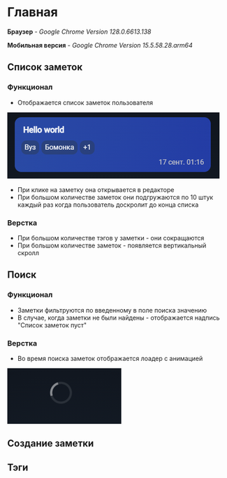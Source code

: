 # Главная

**Браузер** - _Google Chrome Version 128.0.6613.138_

**Мобильная версия** - _Google Chrome Version 15.5.58.28.arm64_

## Список заметок

### Функционал

* Отображается список заметок пользователя

<img src="img/note.png">

* При клике на заметку она открывается в редакторе
* При большом количестве заметок они подгружаются по 10 штук каждый раз когда пользователь доскролит до конца списка

### Верстка

* При большом количестве тэгов у заметки - они сокращаются
* При большом количестве заметок - появляется вертикальный скролл

## Поиск

### Функционал

* Заметки фильтруются по введенному в поле поиска значению
* В случае, когда заметки не были найдены - отображается надпись "Список заметок пуст"

### Верстка

* Во время поиска заметок отображается лоадер с анимацией

<img src="img/loader.png">

## Создание заметки



## Тэги

